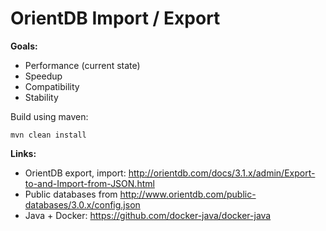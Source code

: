 # OrientDB Import / Export

**Goals:**

- Performance (current state)
- Speedup
- Compatibility
- Stability

Build using maven:
```
mvn clean install
```

**Links:**
- OrientDB export, import: http://orientdb.com/docs/3.1.x/admin/Export-to-and-Import-from-JSON.html
- Public databases from http://www.orientdb.com/public-databases/3.0.x/config.json
- Java + Docker: https://github.com/docker-java/docker-java
